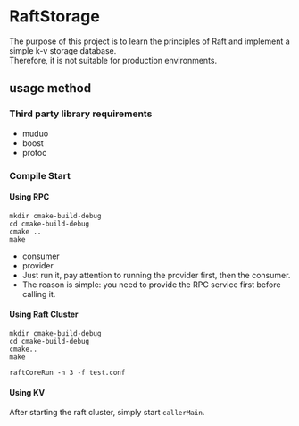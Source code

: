# RaftStorage
The purpose of this project is to learn the principles of Raft and implement a simple k-v storage database. <br>
Therefore, it is not suitable for production environments. <br>

## usage method

### Third party library requirements
- muduo
- boost
- protoc

### Compile Start
#### Using RPC

```
mkdir cmake-build-debug
cd cmake-build-debug
cmake ..
make
```

- consumer
- provider
- Just run it, pay attention to running the provider first, then the consumer. 
- The reason is simple: you need to provide the RPC service first before calling it.

#### Using Raft Cluster
```
mkdir cmake-build-debug
cd cmake-build-debug
cmake..
make
```

```
raftCoreRun -n 3 -f test.conf
```

#### Using KV
After starting the raft cluster, simply start `callerMain`.


